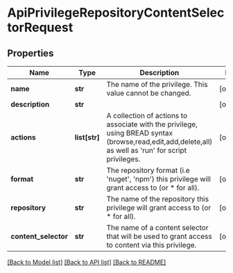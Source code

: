 # ApiPrivilegeRepositoryContentSelectorRequest

## Properties

| Name                 | Type          | Description                                                                                                                                                     | Notes      |
| -------------------- | ------------- | --------------------------------------------------------------------------------------------------------------------------------------------------------------- | ---------- |
| **name**             | **str**       | The name of the privilege. This value cannot be changed.                                                                                                        | [optional] |
| **description**      | **str**       |                                                                                                                                                                 | [optional] |
| **actions**          | **list[str]** | A collection of actions to associate with the privilege, using BREAD syntax (browse,read,edit,add,delete,all) as well as &#x27;run&#x27; for script privileges. | [optional] |
| **format**           | **str**       | The repository format (i.e &#x27;nuget&#x27;, &#x27;npm&#x27;) this privilege will grant access to (or \* for all).                                             | [optional] |
| **repository**       | **str**       | The name of the repository this privilege will grant access to (or \* for all).                                                                                 | [optional] |
| **content_selector** | **str**       | The name of a content selector that will be used to grant access to content via this privilege.                                                                 | [optional] |

[[Back to Model list]](../README.md#documentation-for-models) [[Back to API list]](../README.md#documentation-for-api-endpoints) [[Back to README]](../README.md)
